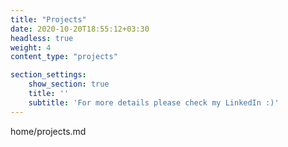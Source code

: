 ```yaml
---
title: "Projects"
date: 2020-10-20T18:55:12+03:30
headless: true
weight: 4
content_type: "projects"

section_settings:
    show_section: true
    title: ''
    subtitle: 'For more details please check my LinkedIn :)'
---
```


home/projects.md
